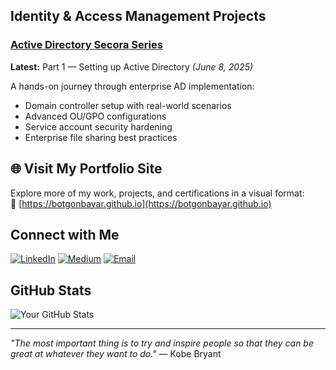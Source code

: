 ## Identity & Access Management Projects

### [Active Directory Secora Series](https://medium.com/@botgonbayar/part-1-setting-up-active-directory-c59677048c92)
**Latest:** Part 1 — Setting up Active Directory *(June 8, 2025)*

A hands-on journey through enterprise AD implementation:
- Domain controller setup with real-world scenarios  
- Advanced OU/GPO configurations  
- Service account security hardening  
- Enterprise file sharing best practices  

## 🌐 Visit My Portfolio Site

Explore more of my work, projects, and certifications in a visual format:  
🔗 [https://botgonbayar.github.io](https://botgonbayar.github.io)

## Connect with Me

[![LinkedIn](https://img.shields.io/badge/LinkedIn-0077B5?style=for-the-badge&logo=linkedin&logoColor=white)](https://linkedin.com/in/botgonbayar)
[![Medium](https://img.shields.io/badge/Medium-12100E?style=for-the-badge&logo=medium&logoColor=white)](https://medium.com/@botgonbayar)
[![Email](https://img.shields.io/badge/Email-D14836?style=for-the-badge&logo=gmail&logoColor=white)](mailto:batotgonbayar@proton.me)

## GitHub Stats

![Your GitHub Stats](https://github-readme-stats.vercel.app/api?username=botgonbayar&show_icons=true&theme=dark)

---

*"The most important thing is to try and inspire people so that they can be great at whatever they want to do."* — Kobe Bryant
